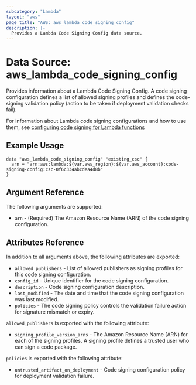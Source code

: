 ```yaml
---
subcategory: "Lambda"
layout: "aws"
page_title: "AWS: aws_lambda_code_signing_config"
description: |-
  Provides a Lambda Code Signing Config data source.
---
```


# Data Source: aws_lambda_code_signing_config

Provides information about a Lambda Code Signing Config. A code signing configuration defines a list of allowed signing profiles and defines the code-signing validation policy (action to be taken if deployment validation checks fail).

For information about Lambda code signing configurations and how to use them, see [configuring code signing for Lambda functions][1]

## Example Usage

```hcl
data "aws_lambda_code_signing_config" "existing_csc" {
  arn = "arn:aws:lambda:${var.aws_region}:${var.aws_account}:code-signing-config:csc-0f6c334abcdea4d8b"
}
```

## Argument Reference

The following arguments are supported:

* `arn` - (Required) The Amazon Resource Name (ARN) of the code signing configuration.

## Attributes Reference

In addition to all arguments above, the following attributes are exported:

* `allowed_publishers` - List of allowed publishers as signing profiles for this code signing configuration.
* `config_id` - Unique identifier for the code signing configuration.
* `description` - Code signing configuration description.
* `last_modified` - The date and time that the code signing configuration was last modified.
* `policies` - The code signing policy controls the validation failure action for signature mismatch or expiry.

`allowed_publishers` is exported with the following attribute:

 * `signing_profile_version_arns` - The Amazon Resource Name (ARN) for each of the signing profiles. A signing profile defines a trusted user who can sign a code package.
 
`policies` is exported with the following attribute:

* `untrusted_artifact_on_deployment` - Code signing configuration policy for deployment validation failure.
 
[1]: https://docs.aws.amazon.com/lambda/latest/dg/configuration-codesigning.html
